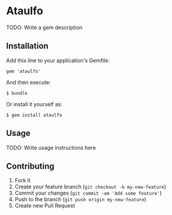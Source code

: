 # Ataulfo

TODO: Write a gem description

## Installation

Add this line to your application's Gemfile:

    gem 'ataulfo'

And then execute:

    $ bundle

Or install it yourself as:

    $ gem install ataulfo

## Usage

TODO: Write usage instructions here

## Contributing

1. Fork it
2. Create your feature branch (`git checkout -b my-new-feature`)
3. Commit your changes (`git commit -am 'Add some feature'`)
4. Push to the branch (`git push origin my-new-feature`)
5. Create new Pull Request
